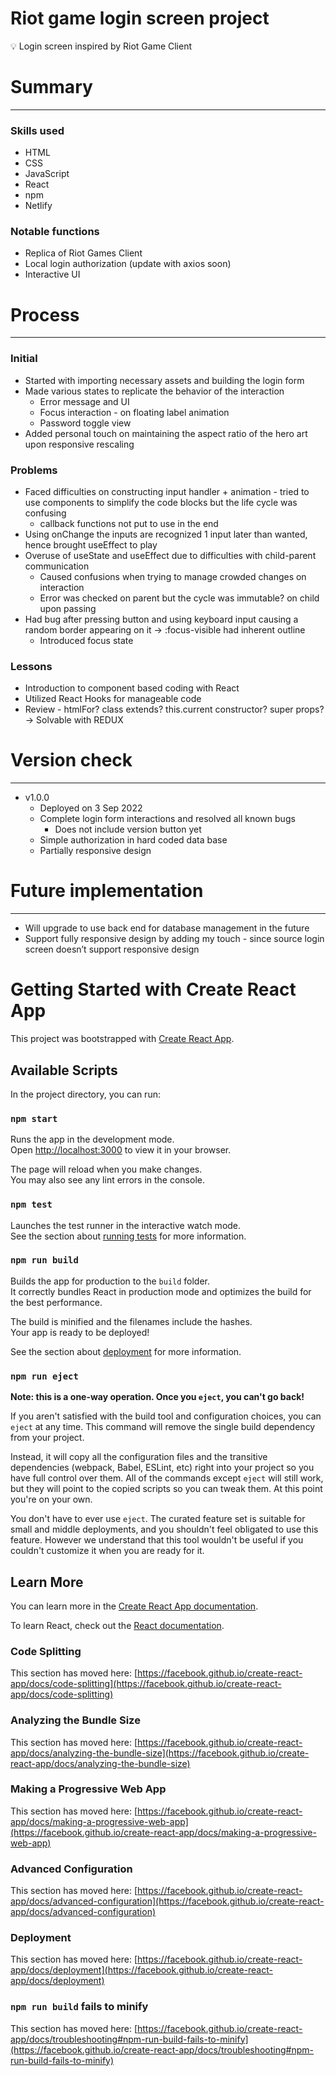 # Riot game login screen project

<aside>
💡 Login screen inspired by Riot Game Client

</aside>

# Summary

---

### Skills used

-  HTML
-  CSS
-  JavaScript
-  React
-  npm
-  Netlify

### Notable functions

-  Replica of Riot Games Client
-  Local login authorization (update with axios soon)
-  Interactive UI

# Process

---

### Initial

-  Started with importing necessary assets and building the login form
-  Made various states to replicate the behavior of the interaction
   -  Error message and UI
   -  Focus interaction - on floating label animation
   -  Password toggle view
-  Added personal touch on maintaining the aspect ratio of the hero art upon responsive rescaling

### Problems

-  Faced difficulties on constructing input handler + animation - tried to use components to simplify the code blocks but the life cycle was confusing
   -  callback functions not put to use in the end
-  Using onChange the inputs are recognized 1 input later than wanted, hence brought useEffect to play
-  Overuse of useState and useEffect due to difficulties with child-parent communication
   -  Caused confusions when trying to manage crowded changes on interaction
   -  Error was checked on parent but the cycle was immutable? on child upon passing
-  Had bug after pressing button and using keyboard input causing a random border appearing on it → :focus-visible had inherent outline
   -  Introduced focus state

### Lessons

-  Introduction to component based coding with React
-  Utilized React Hooks for manageable code
-  Review - htmlFor? class extends? this.current constructor? super props? → Solvable with REDUX

# Version check

---

-  v1.0.0
   -  Deployed on 3 Sep 2022
   -  Complete login form interactions and resolved all known bugs
      -  Does not include version button yet
   -  Simple authorization in hard coded data base
   -  Partially responsive design

# Future implementation

---

-  Will upgrade to use back end for database management in the future
-  Support fully responsive design by adding my touch - since source login screen doesn’t support responsive design

# Getting Started with Create React App

This project was bootstrapped with [Create React App](https://github.com/facebook/create-react-app).

## Available Scripts

In the project directory, you can run:

### `npm start`

Runs the app in the development mode.\
Open [http://localhost:3000](http://localhost:3000) to view it in your browser.

The page will reload when you make changes.\
You may also see any lint errors in the console.

### `npm test`

Launches the test runner in the interactive watch mode.\
See the section about [running tests](https://facebook.github.io/create-react-app/docs/running-tests) for more information.

### `npm run build`

Builds the app for production to the `build` folder.\
It correctly bundles React in production mode and optimizes the build for the best performance.

The build is minified and the filenames include the hashes.\
Your app is ready to be deployed!

See the section about [deployment](https://facebook.github.io/create-react-app/docs/deployment) for more information.

### `npm run eject`

**Note: this is a one-way operation. Once you `eject`, you can't go back!**

If you aren't satisfied with the build tool and configuration choices, you can `eject` at any time. This command will remove the single build dependency from your project.

Instead, it will copy all the configuration files and the transitive dependencies (webpack, Babel, ESLint, etc) right into your project so you have full control over them. All of the commands except `eject` will still work, but they will point to the copied scripts so you can tweak them. At this point you're on your own.

You don't have to ever use `eject`. The curated feature set is suitable for small and middle deployments, and you shouldn't feel obligated to use this feature. However we understand that this tool wouldn't be useful if you couldn't customize it when you are ready for it.

## Learn More

You can learn more in the [Create React App documentation](https://facebook.github.io/create-react-app/docs/getting-started).

To learn React, check out the [React documentation](https://reactjs.org/).

### Code Splitting

This section has moved here: [https://facebook.github.io/create-react-app/docs/code-splitting](https://facebook.github.io/create-react-app/docs/code-splitting)

### Analyzing the Bundle Size

This section has moved here: [https://facebook.github.io/create-react-app/docs/analyzing-the-bundle-size](https://facebook.github.io/create-react-app/docs/analyzing-the-bundle-size)

### Making a Progressive Web App

This section has moved here: [https://facebook.github.io/create-react-app/docs/making-a-progressive-web-app](https://facebook.github.io/create-react-app/docs/making-a-progressive-web-app)

### Advanced Configuration

This section has moved here: [https://facebook.github.io/create-react-app/docs/advanced-configuration](https://facebook.github.io/create-react-app/docs/advanced-configuration)

### Deployment

This section has moved here: [https://facebook.github.io/create-react-app/docs/deployment](https://facebook.github.io/create-react-app/docs/deployment)

### `npm run build` fails to minify

This section has moved here: [https://facebook.github.io/create-react-app/docs/troubleshooting#npm-run-build-fails-to-minify](https://facebook.github.io/create-react-app/docs/troubleshooting#npm-run-build-fails-to-minify)
